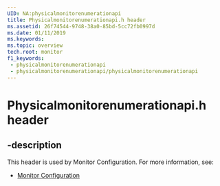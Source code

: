 ```yaml
---
UID: NA:physicalmonitorenumerationapi
title: Physicalmonitorenumerationapi.h header
ms.assetid: 26f74544-9748-38a0-85bd-5cc72fb0997d
ms.date: 01/11/2019
ms.keywords: 
ms.topic: overview
tech.root: monitor
f1_keywords:
 - physicalmonitorenumerationapi
 - physicalmonitorenumerationapi/physicalmonitorenumerationapi
---
```


# Physicalmonitorenumerationapi.h header


## -description

This header is used by Monitor Configuration. For more information, see:

- [Monitor Configuration](../_monitor/index.md)

